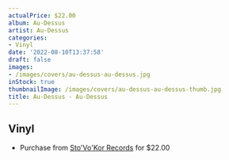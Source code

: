 ```yaml
---
actualPrice: $22.00
album: Au-Dessus
artist: Au-Dessus
categories:
- Vinyl
date: '2022-08-10T13:37:58'
draft: false
images:
- /images/covers/au-dessus-au-dessus.jpg
inStock: true
thumbnailImage: /images/covers/au-dessus-au-dessus-thumb.jpg
title: Au-Dessus - Au-Dessus
---
```


## Vinyl
* Purchase from [Sto'Vo'Kor Records](https://stovokor-records.com/products/au-dessus-au-dessus) for $22.00
